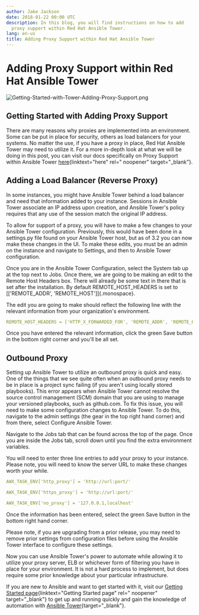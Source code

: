 ```yaml
---
author: Jake Jackson
date: 2018-01-22 00:00 UTC
description: In this blog, you will find instructions on how to add
  proxy support within Red Hat Ansible Tower.
lang: en-us
title: Adding Proxy Support within Red Hat Ansible Tower
---
```


# Adding Proxy Support within Red Hat Ansible Tower

![Getting-Started-with-Tower-Adding-Proxy-Support.png](https://www.ansible.com/hubfs/2017_Images/Blog/Getting-Started-with-Tower-Adding-Proxy-Support.png)

## Getting Started with Adding Proxy Support

There are many reasons why proxies are implemented into an environment.
Some can be put in place for security, others as load balancers for your
systems. No matter the use, if you have a proxy in place, Red Hat
Ansible Tower may need to utilize it. For a more in-depth look at what
we will be doing in this post, you can visit our docs specifically on
Proxy Support within Ansible Tower
[here](http://docs.ansible.com/ansible-tower/3.2.1/html/administration/proxy-support.html){linktext="here"
rel=" noopener" target="_blank"}.

## Adding a Load Balancer (Reverse Proxy)

In some instances, you might have Ansible Tower behind a load balancer
and need that information added to your instance. Sessions in Ansible
Tower associate an IP address upon creation, and Ansible Tower's policy
requires that any use of the session match the original IP address.

To allow for support of a proxy, you will have to make a few changes to
your Ansible Tower configuration. Previously, this would have been done
in a settings.py file found on your Ansible Tower host, but as of 3.2
you can now make these changes in the UI. To make these edits, you must
be an admin on the instance and navigate to Settings, and then to
Ansible Tower configuration.

Once you are in the Ansible Tower Configuration, select the System tab
up at the top next to Jobs. Once there, we are going to be making an
edit to the Remote Host Headers box. There will already be some text in
there that is set after the installation. By default REMOTE_HOST_HEADERS
is set to [\[\'REMOTE_ADDR\', \'REMOTE_HOST\'\]]{.monospace}.

The edit you are going to make should reflect the following line with
the relevant information from your organization\'s environment.

```yml
REMOTE_HOST_HEADERS = ['HTTP_X_FORWARDED_FOR', 'REMOTE_ADDR', 'REMOTE_HOST']
```

Once you have entered the relevant information, click the green Save
button in the bottom right corner and you'll be all set.

## Outbound Proxy

Setting up Ansible Tower to utilize an outbound proxy is quick and easy.
One of the things that we see quite often when an outbound proxy needs
to be in place is a project sync failing (if you aren't using locally
stored playbooks). This error appears when Ansible Tower cannot resolve
the source control management (SCM) domain that you are using to manage
your versioned playbooks, such as github.com. To fix this issue, you
will need to make some configuration changes to Ansible Tower. To do
this, navigate to the admin settings (the gear in the top right hand
corner) and from there, select Configure Ansible Tower.

Navigate to the Jobs tab that can be found across the top of the page.
Once you are inside the Jobs tab, scroll down until you find the extra
environment variables.

You will need to enter three line entries to add your proxy to your
instance. Please note, you will need to know the server URL to make
these changes worth your while.

```yml
AWX_TASK_ENV['http_proxy'] = 'http://url:port/'

AWX_TASK_ENV['https_proxy'] = 'http://url:port/'

AWX_TASK_ENV['no_proxy'] = '127.0.0.1,localhost'
```

Once the information has been entered, select the green Save button in
the bottom right hand corner.

Please note, if you are upgrading from a prior release, you may need to
remove prior settings from configuration files before using the Ansible
Tower interface to configure these settings.

Now you can use Ansible Tower's power to automate while allowing it to
utilize your proxy server, ELB or whichever form of filtering you have
in place for your environment. It is not a hard process to implement,
but does require some prior knowledge about your particular
infrastructure.

If you are new to Ansible and want to get started with it, visit our
[Getting Started page](/get-started){linktext="Getting Started page"
rel=" noopener" target="_blank"} to get up and running quickly and gain
the knowledge of automation with [Ansible
Tower](//www.ansible.com/tower){target="_blank"}.

